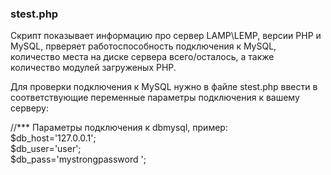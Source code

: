 ### stest.php
Скрипт показывает информацию про сервер LAMP\LEMP, версии PHP и MySQL, прверяет работоспособность подключения к MySQL, количество места на диске сервера всего/осталось, а также количество модулей загруженых PHP.

Для проверки подключения к MySQL нужно в файле stest.php ввести в соответствующие переменные параметры подключения к вашему серверу:

//*** Параметры подключения к dbmysql, пример:   
$db_host='127.0.0.1';   
$db_user='user';   
$db_pass='mystrongpassword ';   

